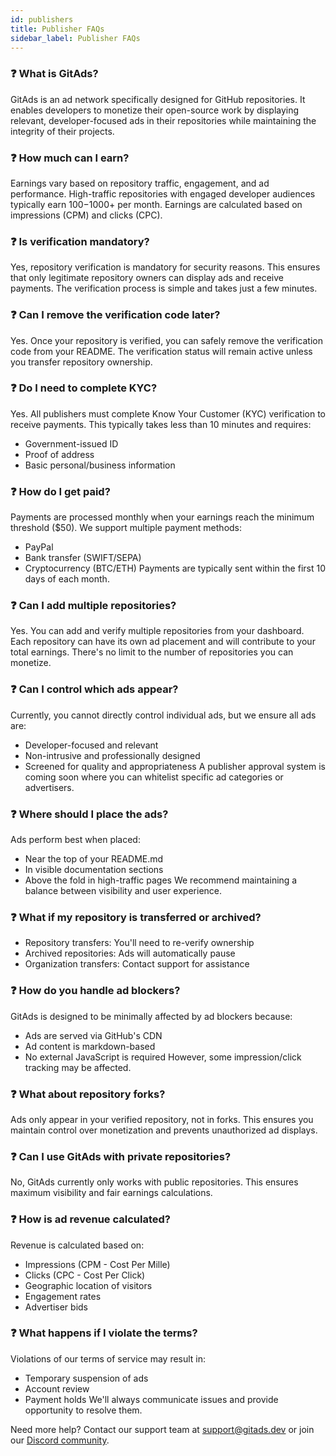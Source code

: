 ```yaml
---
id: publishers
title: Publisher FAQs
sidebar_label: Publisher FAQs
---
```


### ❓ What is GitAds?
GitAds is an ad network specifically designed for GitHub repositories. It enables developers to monetize their open-source work by displaying relevant, developer-focused ads in their repositories while maintaining the integrity of their projects.

### ❓ How much can I earn?
Earnings vary based on repository traffic, engagement, and ad performance. High-traffic repositories with engaged developer audiences typically earn $100-$1000+ per month. Earnings are calculated based on impressions (CPM) and clicks (CPC).

### ❓ Is verification mandatory?
Yes, repository verification is mandatory for security reasons. This ensures that only legitimate repository owners can display ads and receive payments. The verification process is simple and takes just a few minutes.

### ❓ Can I remove the verification code later?
Yes. Once your repository is verified, you can safely remove the verification code from your README. The verification status will remain active unless you transfer repository ownership.

### ❓ Do I need to complete KYC?
Yes. All publishers must complete Know Your Customer (KYC) verification to receive payments. This typically takes less than 10 minutes and requires:
- Government-issued ID
- Proof of address
- Basic personal/business information

### ❓ How do I get paid?
Payments are processed monthly when your earnings reach the minimum threshold ($50). We support multiple payment methods:
- PayPal
- Bank transfer (SWIFT/SEPA)
- Cryptocurrency (BTC/ETH)
Payments are typically sent within the first 10 days of each month.

### ❓ Can I add multiple repositories?
Yes. You can add and verify multiple repositories from your dashboard. Each repository can have its own ad placement and will contribute to your total earnings. There's no limit to the number of repositories you can monetize.

### ❓ Can I control which ads appear?
Currently, you cannot directly control individual ads, but we ensure all ads are:
- Developer-focused and relevant
- Non-intrusive and professionally designed
- Screened for quality and appropriateness
A publisher approval system is coming soon where you can whitelist specific ad categories or advertisers.

### ❓ Where should I place the ads?
Ads perform best when placed:
- Near the top of your README.md
- In visible documentation sections
- Above the fold in high-traffic pages
We recommend maintaining a balance between visibility and user experience.

### ❓ What if my repository is transferred or archived?
- Repository transfers: You'll need to re-verify ownership
- Archived repositories: Ads will automatically pause
- Organization transfers: Contact support for assistance

### ❓ How do you handle ad blockers?
GitAds is designed to be minimally affected by ad blockers because:
- Ads are served via GitHub's CDN
- Ad content is markdown-based
- No external JavaScript is required
However, some impression/click tracking may be affected.

### ❓ What about repository forks?
Ads only appear in your verified repository, not in forks. This ensures you maintain control over monetization and prevents unauthorized ad displays.

### ❓ Can I use GitAds with private repositories?
No, GitAds currently only works with public repositories. This ensures maximum visibility and fair earnings calculations.

### ❓ How is ad revenue calculated?
Revenue is calculated based on:
- Impressions (CPM - Cost Per Mille)
- Clicks (CPC - Cost Per Click)
- Geographic location of visitors
- Engagement rates
- Advertiser bids

### ❓ What happens if I violate the terms?
Violations of our terms of service may result in:
- Temporary suspension of ads
- Account review
- Payment holds
We'll always communicate issues and provide opportunity to resolve them.

Need more help? Contact our support team at [support@gitads.dev](mailto:support@gitads.dev) or join our [Discord community](https://discord.com/invite/S3EdtEbqw7).